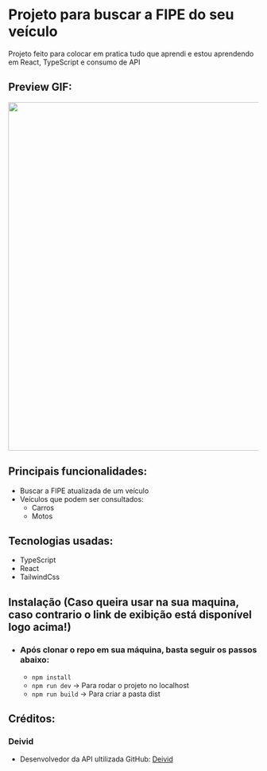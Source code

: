 # Projeto para buscar a FIPE do seu veículo
Projeto feito para colocar em pratica tudo que aprendi e estou aprendendo em React, TypeScript e consumo de API

## Preview GIF:

<div align="center">
<img src="https://github.com/FelpFS1/FIPE/assets/97350613/fa2abea0-6c4e-4da7-b90b-0c3b8568ee4d" width="700px" />
</div>

## Principais funcionalidades:
  - Buscar a FIPE atualizada de um veículo
  - Veículos que podem ser consultados:
    - Carros
    - Motos

## Tecnologias usadas:
  - TypeScript
  - React
  - TailwindCss

## Instalação (Caso queira usar na sua maquina, caso contrario o link de exibição está disponível logo acima!)
  - ### Após clonar o repo em sua máquina, basta seguir os passos abaixo:
    - `npm install`
    - `npm run dev` -> Para rodar o projeto no localhost
    - `npm run build` -> Para criar a pasta dist

## Créditos:

  ### Deivid
  - Desenvolvedor da API ultilizada
    GitHub: <a href='https://github.com/deividfortuna/'>Deivid</a>